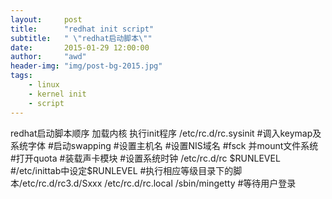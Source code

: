 ```yaml
---
layout:     post
title:      "redhat init script"
subtitle:   " \"redhat启动脚本\""
date:       2015-01-29 12:00:00
author:     "awd"
header-img: "img/post-bg-2015.jpg"
tags:
    - linux
    - kernel init
    - script
---
```


redhat启动脚本顺序
加载内核
执行init程序
/etc/rc.d/rc.sysinit
			#调入keymap及系统字体
			#启动swapping
			#设置主机名
			#设置NIS域名
			#fsck 并mount文件系统
			#打开quota
			#装载声卡模块
			#设置系统时钟
/etc/rc.d/rc $RUNLEVEL	#/etc/inittab中设定$RUNLEVEL
			#执行相应等级目录下的脚本/etc/rc.d/rc3.d/Sxxx
/etc/rc.d/rc.local
/sbin/mingetty		#等待用户登录
